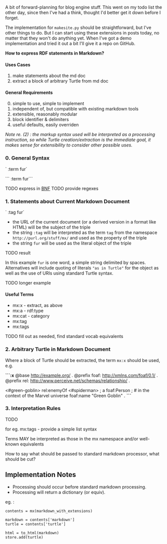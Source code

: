 <!-- title: Turtle Markdown Extensions -->

A bit of forward-planning for blog engine stuff. This went on my todo list the other day, since then I've had a think, thought I'd better get it down before I forget.

The implementation for `makesite.py` should be straightforward, but I've other things to do. But I can start using these extensions in posts today, no matter that they won't do anything yet. When I've got a demo implementation and tried it out a bit I'll give it a repo on GitHub.

**How to express RDF statements in Markdown?**

#### Uses Cases

1. make statements about the md doc
2. extract a block of arbitrary Turtle from md doc

#### General Requirements

0. simple to use, simple to implement
1. independent of, but compatible with existing markdown tools
2. extensible, reasonably modular
3. block identifier & delimiters
4. useful defaults, easily overriden

_Note re. (2) : the markup syntax used will be interpreted as a processing instruction, so while Turtle creation/extraction is the immediate goal, it makes sense for extensibility to consider other possible uses._

### 0. General Syntax

\` :term fur\`

\`\`\` :term fur\`\`\`

TODO express in [BNF](https://en.wikipedia.org/wiki/Backus%E2%80%93Naur_form)
TODO provide regexes

### 1. Statements about Current Markdown Document

\` :tag fur\`

- the URL of the current document (or a derived version in a format like HTML) will be the subject of the triple
- the string `:tag` will be interpreted as the term `tag` from the namespace `http://purl.org/stuff/mx/` and used as the property of the triple
- the string `fur` will be used as the literal object of the triple

TODO result

In this example `fur` is one word, a simple string delimited by spaces. Alternatives will include quoting of literals `"as in Turtle"` for the object as well as the use of URIs using standard Turtle syntax.

TODO longer example

#### Useful Terms

- mx:x - extract, as above
- mx:a - rdf:type
- mx:cat - category
- mx:tag
- mx:tags

TODO fill out as needed, find standard vocab equivalents

### 2. Arbitrary Turtle in Markdown Document

Where a block of Turtle should be extracted, the term `mx:x` should be used, e.g.

**\`\`\`:x**
@base <http://example.org/> .
@prefix foaf: <http://xmlns.com/foaf/0.1/> .
@prefix rel: <http://www.perceive.net/schemas/relationship/> .

<#green-goblin>
rel:enemyOf <#spiderman> ;
a foaf:Person ; # in the context of the Marvel universe
foaf:name "Green Goblin" .
**\`\`\`**

### 3. Interpretation Rules

TODO

for eg. mx:tags - provide a simple list syntax

Terms MAY be interpreted as those in the mx namespace and/or well-known equivalents

How to say what should be passed to standard markdown processor, what should be cut?

## Implementation Notes

- Processing should occur before standard markdown processing.
- Processing will return a dictionary (or equiv).

eg. :

```
contents = mx(markdown_with_extensions)

markdown = contents['markdown']
turtle = contents['turtle']

html = to_html(markdown)
store.add(turtle)
```
